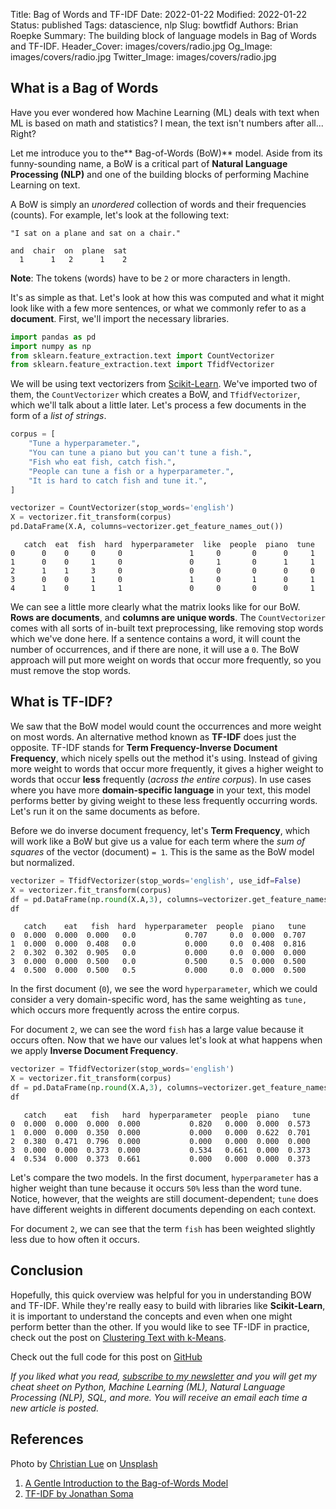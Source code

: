 Title: Bag of Words and TF-IDF
Date: 2022-01-22
Modified: 2022-01-22
Status: published
Tags: datascience, nlp
Slug: bowtfidf
Authors: Brian Roepke
Summary: The building block of language models in Bag of Words and TF-IDF.
Header_Cover: images/covers/radio.jpg
Og_Image: images/covers/radio.jpg
Twitter_Image: images/covers/radio.jpg


## What is a Bag of Words

Have you ever wondered how Machine Learning (ML) deals with text when ML is based on math and statistics? I mean, the text isn't numbers after all... Right? 

Let me introduce you to the** Bag-of-Words (BoW)** model. Aside from its funny-sounding name, a BoW is a critical part of **Natural Language Processing (NLP)** and one of the building blocks of performing Machine Learning on text.

A BoW is simply an *unordered* collection of words and their frequencies (counts).  For example, let's look at the following text:

```text
"I sat on a plane and sat on a chair."

and  chair  on  plane  sat
  1      1   2      1    2
```

**Note**: The tokens (words) have to be `2` or more characters in length.

It's as simple as that. Let's look at how this was computed and what it might look like with a few more sentences, or what we commonly refer to as a **document**. First, we'll import the necessary libraries.

```python
import pandas as pd
import numpy as np
from sklearn.feature_extraction.text import CountVectorizer
from sklearn.feature_extraction.text import TfidfVectorizer
```

We will be using text vectorizers from [Scikit-Learn](https://scikit-learn.org/stable/modules/feature_extraction.html#text-feature-extraction). We've imported two of them, the `CountVectorizer` which creates a BoW, and `TfidfVectorizer`, which we'll talk about a little later. Let's process a few documents in the form of a *list of strings*.

```python
corpus = [
    "Tune a hyperparameter.",
    "You can tune a piano but you can't tune a fish.",
    "Fish who eat fish, catch fish.",
    "People can tune a fish or a hyperparameter.",
    "It is hard to catch fish and tune it.",
]

vectorizer = CountVectorizer(stop_words='english') 
X = vectorizer.fit_transform(corpus) 
pd.DataFrame(X.A, columns=vectorizer.get_feature_names_out())
```
```text
   catch  eat  fish  hard  hyperparameter  like  people  piano  tune
0      0    0     0     0               1     0       0      0     1
1      0    0     1     0               0     1       0      1     1
2      1    1     3     0               0     0       0      0     0
3      0    0     1     0               1     0       1      0     1
4      1    0     1     1               0     0       0      0     1
```

We can see a little more clearly what the matrix looks like for our BoW. **Rows are documents**, and **columns are unique words**. The `CountVectorizer` comes with all sorts of in-built text preprocessing, like removing stop words which we've done here. If a sentence contains a word, it will count the number of occurrences, and if there are none, it will use a `0`. The BoW approach will put more weight on words that occur more frequently, so you must remove the stop words.

## What is TF-IDF?

We saw that the BoW model would count the occurrences and more weight on most words. An alternative method known as **TF-IDF** does just the opposite. TF-IDF stands for **Term Frequency-Inverse Document Frequency**, which nicely spells out the method it's using. Instead of giving more weight to words that occur more frequently, it gives a higher weight to words that occur **less** frequently (*across the entire corpus*). In use cases where you have more **domain-specific language** in your text, this model performs better by giving weight to these less frequently occurring words. Let's run it on the same documents as before.

Before we do inverse document frequency, let's **Term Frequency**, which will work like a BoW but give us a value for each term where the *sum of squares* of the vector (document) `= 1`. This is the same as the BoW model but normalized.

```python
vectorizer = TfidfVectorizer(stop_words='english', use_idf=False) 
X = vectorizer.fit_transform(corpus) 
df = pd.DataFrame(np.round(X.A,3), columns=vectorizer.get_feature_names_out())
df
```
```text
   catch    eat   fish  hard  hyperparameter  people  piano   tune
0  0.000  0.000  0.000   0.0           0.707     0.0  0.000  0.707
1  0.000  0.000  0.408   0.0           0.000     0.0  0.408  0.816
2  0.302  0.302  0.905   0.0           0.000     0.0  0.000  0.000
3  0.000  0.000  0.500   0.0           0.500     0.5  0.000  0.500
4  0.500  0.000  0.500   0.5           0.000     0.0  0.000  0.500
```

In the first document (`0`), we see the word `hyperparameter`, which we could consider a very domain-specific word, has the same weighting as `tune,` which occurs more frequently across the entire corpus. 

For document `2`, we can see the word `fish` has a large value because it occurs often. Now that we have our values let's look at what happens when we apply **Inverse Document Frequency**. 


```python
vectorizer = TfidfVectorizer(stop_words='english') 
X = vectorizer.fit_transform(corpus) 
df = pd.DataFrame(np.round(X.A,3), columns=vectorizer.get_feature_names_out())
df
```
```text
   catch    eat   fish   hard  hyperparameter  people  piano   tune
0  0.000  0.000  0.000  0.000           0.820   0.000  0.000  0.573
1  0.000  0.000  0.350  0.000           0.000   0.000  0.622  0.701
2  0.380  0.471  0.796  0.000           0.000   0.000  0.000  0.000
3  0.000  0.000  0.373  0.000           0.534   0.661  0.000  0.373
4  0.534  0.000  0.373  0.661           0.000   0.000  0.000  0.373
```

Let's compare the two models. In the first document, `hyperparameter` has a higher weight than tune because it occurs `50%` less than the word tune. Notice, however, that the weights are still document-dependent; `tune` does have different weights in different documents depending on each context.

For document `2`, we can see that the term `fish` has been weighted slightly less due to how often it occurs. 

## Conclusion

Hopefully, this quick overview was helpful for you in understanding BOW and TF-IDF. While they're really easy to build with libraries like **Scikit-Learn**, it is important to understand the concepts and even when one might perform better than the other. If you would like to see TF-IDF in practice, check out the post on [Clustering Text with k-Means]({filename}textclustering.md).

Check out the full code for this post on [GitHub](https://github.com/broepke/BoW_TF-IDF)

*If you liked what you read, [subscribe to my newsletter](https://campaign.dataknowsall.com/subscribe) and you will get my cheat sheet on Python, Machine Learning (ML), Natural Language Processing (NLP), SQL, and more. You will receive an email each time a new article is posted.*

## References

Photo by <a href="https://unsplash.com/@christianlue?utm_source=unsplash&utm_medium=referral&utm_content=creditCopyText">Christian Lue</a> on <a href="https://unsplash.com/s/photos/frequency?utm_source=unsplash&utm_medium=referral&utm_content=creditCopyText">Unsplash</a>
  
1. [A Gentle Introduction to the Bag-of-Words Model](https://machinelearningmastery.com/gentle-introduction-bag-words-model/)
2. [TF-IDF by Jonathan Soma](https://jonathansoma.com/lede/foundations/classes/text%20processing/tf-idf/)